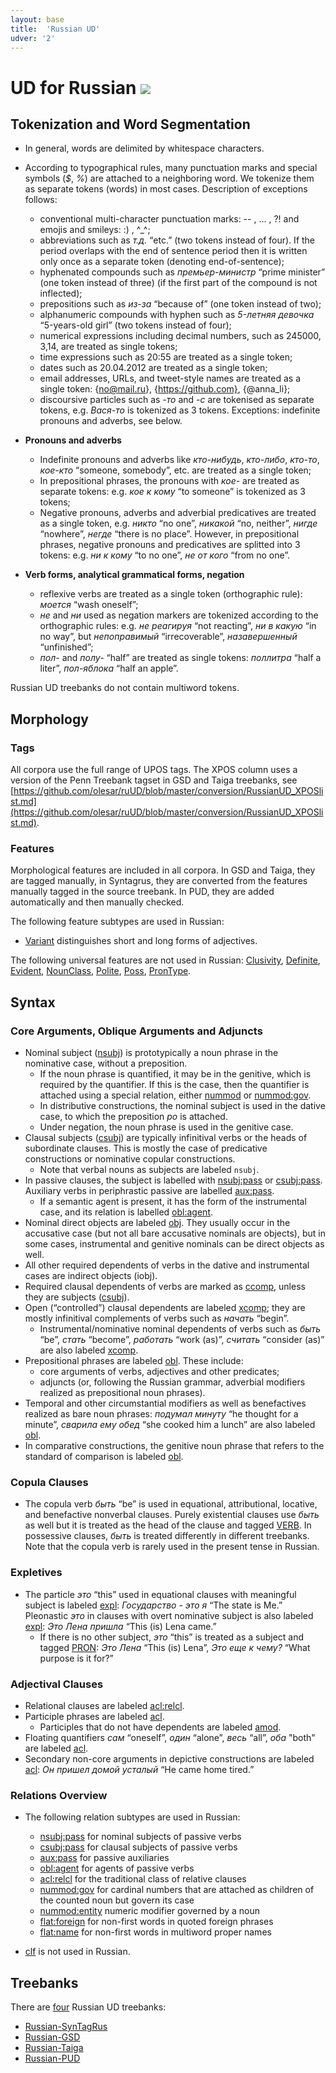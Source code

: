 ```yaml
---
layout: base
title:  'Russian UD'
udver: '2'
---
```


# UD for Russian <span class="flagspan"><img class="flag" src="../../flags/svg/RU.svg" /></span>

## Tokenization and Word Segmentation

* In general, words are delimited by whitespace characters.
* According to typographical rules, many punctuation marks and special symbols (_$_, _%_) are attached to a neighboring word. We tokenize them as separate tokens (words) in most cases.
Description of exceptions follows:

  * conventional multi-character punctuation marks: -- , ... , ?! and emojis and smileys: :) , ^_^;
  * abbreviations such as _т.д._ “etc.” (two tokens instead of four).
If the period overlaps with the end of sentence period then it is written only once as a separate token (denoting end-of-sentence);
  * hyphenated compounds such as _премьер-министр_ “prime minister” (one token instead of three) (if the first part of the compound is not inflected);
  * prepositions such as _из-за_  “because of” (one token instead of two);
  * alphanumeric compounds with hyphen such as _5-летняя девочка_ “5-years-old girl” (two tokens instead of four);
  * numerical expressions including decimal numbers, such as 245000, 3,14, are treated as single tokens;
  * time expressions such as 20:55 are treated as a single token;
  * dates such as 20.04.2012 are treated as a single token;
  * email addresses, URLs, and tweet-style names are treated as a single token: {no@mail.ru}, {https://github.com}, {@anna_li};
  * discoursive particles such as _-то_ and _-с_ are tokenised as separate tokens, e.g. _Вася-то_ is tokenized as 3 tokens. Exceptions: indefinite pronouns and adverbs, see below.

* **Pronouns and adverbs**
  * Indefinite pronouns and adverbs like _кто-нибудь_, _кто-либо_, _кто-то_, _кое-кто_ “someone, somebody”, etc. are treated as a single token;
  * In prepositional phrases, the pronouns with _кое-_ are treated as separate tokens: e.g. _кое к кому_ “to someone” is tokenized as 3 tokens;
  * Negative pronouns, adverbs and adverbial predicatives are treated as a single token, e.g. _никто_ “no one”, _никакой_ “no, neither”, _нигде_ “nowhere”, _негде_ “there is no place”. 
    However, in prepositional phrases, negative pronouns and predicatives are splitted into 3 tokens: e.g. _ни к кому_ “to no one”, _не от кого_ “from no one”.

* **Verb forms, analytical grammatical forms, negation**
  * reflexive verbs are treated as a single token (orthographic rule): _моется_ “wash oneself”;
  * _не_ and _ни_ used as negation markers are tokenized according to the orthographic rules: e.g. _не реагируя_ “not reacting”, _ни в какую_ “in no way”, but _непоправимый_ “irrecoverable”, _назавершенный_ “unfinished”;
  * _пол-_ and _полу-_ “half” are treated as single tokens: _поллитра_ “half a liter”, _пол-яблока_ “half an apple”.

Russian UD treebanks do not contain multiword tokens.

## Morphology

### Tags

All corpora use the full range of UPOS tags. The XPOS column uses a version of the Penn Treebank tagset in GSD and Taiga treebanks, see [https://github.com/olesar/ruUD/blob/master/conversion/RussianUD_XPOSlist.md](https://github.com/olesar/ruUD/blob/master/conversion/RussianUD_XPOSlist.md).

### Features

Morphological features are included in all corpora. In GSD and Taiga, they are tagged manually, in Syntagrus, they are converted from the features manually tagged in the source treebank. In PUD, they are added automatically and then manually checked.  

The following feature subtypes are used in Russian:  

* [Variant]() distinguishes short and long forms of adjectives.

The following universal features are not used in Russian: [Clusivity](), [Definite](), [Evident](), [NounClass](), [Polite](),  [Poss](), [PronType]().

## Syntax

### Core Arguments, Oblique Arguments and Adjuncts

* Nominal subject ([nsubj]()) is prototypically a noun phrase in the nominative case, without a preposition.
  * If the noun phrase is quantified, it may be in the genitive, which is required by the quantifier. 
    If this is the case, then the quantifier is attached using a special relation, either [nummod]() or [nummod:gov]().
  * In distributive constructions, the nominal subject is used in the dative case, to which the preposition _po_ is attached.   
  * Under negation, the noun phrase is used in the genitive case.  
* Clausal subjects ([csubj]()) are typically infinitival verbs or the heads of subordinate clauses. This is mostly the case of predicative constructions or nominative copular constructions.  
  * Note that verbal nouns as subjects are labeled `nsubj`.  
* In passive clauses, the subject is labelled with [nsubj:pass]() or [csubj:pass](). Auxiliary verbs in periphrastic passive are labelled [aux:pass]().
  * If a semantic agent is present, it has the form of the instrumental case, and its relation is labelled [obl:agent]().  
* Nominal direct objects are labeled [obj](). They usually occur in the accusative case (but not all bare accusative nominals are objects), but in some cases, instrumental and genitive nominals can be direct objects as well.  
* All other required dependents of verbs in the dative and instrumental cases are indirect objects (iobj).
* Required clausal dependents of verbs are marked as [ccomp](), unless they are subjects ([csubj]()).
* Open (“controlled”) clausal dependents are labeled [xcomp](); they are mostly infinitival complements of verbs such as _начать_ “begin”.  
  * Instrumental/nominative nominal dependents of verbs such as _быть_ “be”, _стать_ “become”, _работать_ “work (as)”, _считать_ “consider (as)” are also labeled [xcomp]().  
* Prepositional phrases are labeled [obl](). These include:  
  * core arguments of verbs, adjectives and other predicates;  
  * adjuncts (or, following the Russian grammar, adverbial modifiers realized as prepositional noun phrases).  
* Temporal and other circumstantial modifiers as well as benefactives realized as bare noun phrases: _подумал минуту_ “he thought for a minute”, _сварила ему обед_ “she cooked him a lunch” are also labeled [obl]().
* In comparative constructions, the genitive noun phrase that refers to the standard of comparison is labeled [obl]().

### Copula Clauses

* The copula verb _быть_ “be” is used in equational, attributional, locative, and benefactive nonverbal clauses.
  Purely existential clauses use _быть_ as well but it is treated as the head of the clause and tagged [VERB]().
  In possessive clauses, _быть_ is treated differently in different treebanks.  
  Note that the copula verb is rarely used in the present tense in Russian.  

### Expletives  

* The particle _это_ “this” used in equational clauses with meaningful subject is labeled [expl](): _Государство - это я_ “The state is Me.” Pleonastic _это_ in clauses with overt nominative subject is also labeled [expl](): _Это Лена пришла_ “This (is) Lena came.”  
  * If there is no other subject, _это_ “this” is treated as a subject and tagged [PRON]():
    _Это Лена_ “This (is) Lena”, _Это еще к чему?_ “What purpose is it for?”
    
### Adjectival Clauses 

* Relational clauses are labeled [acl:relcl]().  
* Participle phrases are labeled [acl]().  
  * Participles that do not have dependents are labeled [amod]().  
* Floating quantifiers _сам_ “oneself”, _один_ “alone”, _весь_ “all”, _оба_ "both" are labeled [acl]().  
* Secondary non-core arguments in depictive constructions are labeled [acl](): _Он пришел домой усталый_ “He came home tired.”     

### Relations Overview

* The following relation subtypes are used in Russian:
  * [nsubj:pass]() for nominal subjects of passive verbs
  * [csubj:pass]() for clausal subjects of passive verbs
  * [aux:pass]() for passive auxiliaries
  * [obl:agent]() for agents of passive verbs
  * [acl:relcl]() for the traditional class of relative clauses
  * [nummod:gov]() for cardinal numbers that are attached as children of the counted noun but govern its case
  * [nummod:entity]() numeric modifier governed by a noun
  * [flat:foreign]() for non-first words in quoted foreign phrases
  * [flat:name]() for non-first words in multiword proper names

* [clf]() is not used in Russian.
  

## Treebanks

There are [four](../treebanks/ru/index.html) Russian UD treebanks:

  * [Russian-SynTagRus](../treebanks/ru_syntagrus/index.html)
  * [Russian-GSD](../treebanks/ru_gsd/index.html)
  * [Russian-Taiga](../treebanks/ru_taiga/index.html)
  * [Russian-PUD](../treebanks/ru_pud/index.html)

